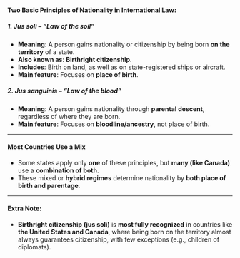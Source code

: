 #### **Two Basic Principles of Nationality in International Law:**

##### 1. **Jus soli** – _“Law of the soil”_
- **Meaning**: A person gains nationality or citizenship by being born **on the territory** of a state.
- **Also known as**: **Birthright citizenship**.
- **Includes**: Birth on land, as well as on state-registered ships or aircraft.
- **Main feature**: Focuses on **place of birth**.

##### 2. **Jus sanguinis** – _“Law of the blood”_
- **Meaning**: A person gains nationality through **parental descent**, regardless of where they are born.
- **Main feature**: Focuses on **bloodline/ancestry**, not place of birth.

---
#### **Most Countries Use a Mix**

- Some states apply only **one** of these principles, but **many (like Canada)** use a **combination of both**.
- These mixed or **hybrid regimes** determine nationality by **both place of birth and parentage**.

---
#### **Extra Note:**

- **Birthright citizenship (jus soli)** is **most fully recognized** in countries like **the United States and Canada**, where being born on the territory almost always guarantees citizenship, with few exceptions (e.g., children of diplomats).
